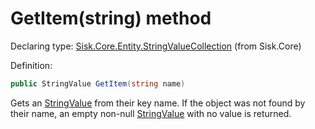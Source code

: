 <!--

Copyrights 2023 Sisk Framework - CypherPotato
Published under MIT license

!!! DO NOT EDIT THIS FILE !!!
This file was generated by a tool in the Sisk package. To edit the information in this documentation,
edit the XML documentation present in the Sisk source code.

-->


# GetItem(string) method

Declaring type: [Sisk.Core.Entity.StringValueCollection](/read?q=/contents/spec/Sisk.Core.Entity.StringValueCollection.md) (from Sisk.Core)


Definition:

```cs
public StringValue GetItem(string name)
```

Gets an <a href="/read?q=/contents/spec/Sisk.Core.Entity.StringValue.md">StringValue</a> from their key name. If the object was not found by their name, an empty non-null <a href="/read?q=/contents/spec/Sisk.Core.Entity.StringValue.md">StringValue</a> with no value is returned.

